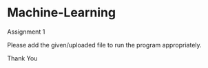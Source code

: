 # Machine-Learning 

Assignment 1

Please add the given/uploaded file to run the program appropriately.

Thank You
